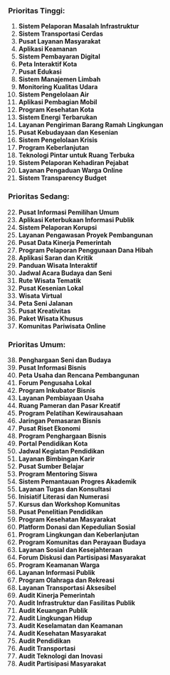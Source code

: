 ### Prioritas Tinggi:

1. **Sistem Pelaporan Masalah Infrastruktur**
2. **Sistem Transportasi Cerdas**
3. **Pusat Layanan Masyarakat**
4. **Aplikasi Keamanan**
5. **Sistem Pembayaran Digital**
6. **Peta Interaktif Kota**
7. **Pusat Edukasi**
8. **Sistem Manajemen Limbah**
9. **Monitoring Kualitas Udara**
10. **Sistem Pengelolaan Air**
11. **Aplikasi Pembagian Mobil**
12. **Program Kesehatan Kota**
13. **Sistem Energi Terbarukan**
14. **Layanan Pengiriman Barang Ramah Lingkungan**
15. **Pusat Kebudayaan dan Kesenian**
16. **Sistem Pengelolaan Krisis**
17. **Program Keberlanjutan**
18. **Teknologi Pintar untuk Ruang Terbuka**
19. **Sistem Pelaporan Kehadiran Pejabat**
20. **Layanan Pengaduan Warga Online**
21. **Sistem Transparency Budget**

### Prioritas Sedang:
22. **Pusat Informasi Pemilihan Umum**
23. **Aplikasi Keterbukaan Informasi Publik**
24. **Sistem Pelaporan Korupsi**
25. **Layanan Pengawasan Proyek Pembangunan**
26. **Pusat Data Kinerja Pemerintah**
27. **Program Pelaporan Penggunaan Dana Hibah**
28. **Aplikasi Saran dan Kritik**
29. **Panduan Wisata Interaktif**
30. **Jadwal Acara Budaya dan Seni**
31. **Rute Wisata Tematik**
32. **Pusat Kesenian Lokal**
33. **Wisata Virtual**
34. **Peta Seni Jalanan**
35. **Pusat Kreativitas**
36. **Paket Wisata Khusus**
37. **Komunitas Pariwisata Online**

### Prioritas Umum:
38. **Penghargaan Seni dan Budaya**
39. **Pusat Informasi Bisnis**
40. **Peta Usaha dan Rencana Pembangunan**
41. **Forum Pengusaha Lokal**
42. **Program Inkubator Bisnis**
43. **Layanan Pembiayaan Usaha**
44. **Ruang Pameran dan Pasar Kreatif**
45. **Program Pelatihan Kewirausahaan**
46. **Jaringan Pemasaran Bisnis**
47. **Pusat Riset Ekonomi**
48. **Program Penghargaan Bisnis**
49. **Portal Pendidikan Kota**
50. **Jadwal Kegiatan Pendidikan**
51. **Layanan Bimbingan Karir**
52. **Pusat Sumber Belajar**
53. **Program Mentoring Siswa**
54. **Sistem Pemantauan Progres Akademik**
55. **Layanan Tugas dan Konsultasi**
56. **Inisiatif Literasi dan Numerasi**
57. **Kursus dan Workshop Komunitas**
58. **Pusat Penelitian Pendidikan**
59. **Program Kesehatan Masyarakat**
60. **Platform Donasi dan Kepedulian Sosial**
61. **Program Lingkungan dan Keberlanjutan**
62. **Program Komunitas dan Perayaan Budaya**
63. **Layanan Sosial dan Kesejahteraan**
64. **Forum Diskusi dan Partisipasi Masyarakat**
65. **Program Keamanan Warga**
66. **Layanan Informasi Publik**
67. **Program Olahraga dan Rekreasi**
68. **Layanan Transportasi Aksesibel**
69. **Audit Kinerja Pemerintah**
70. **Audit Infrastruktur dan Fasilitas Publik**
71. **Audit Keuangan Publik**
72. **Audit Lingkungan Hidup**
73. **Audit Keselamatan dan Keamanan**
74. **Audit Kesehatan Masyarakat**
75. **Audit Pendidikan**
76. **Audit Transportasi**
77. **Audit Teknologi dan Inovasi**
78. **Audit Partisipasi Masyarakat**
